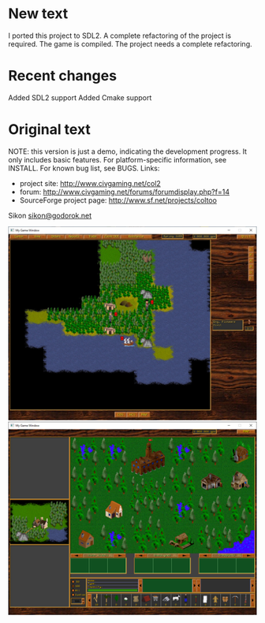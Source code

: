 # New text
I ported this project to SDL2. A complete refactoring of the project is required. The game is compiled.
The project needs a complete refactoring.

# Recent changes
Added SDL2 support
Added Cmake support

# Original text
NOTE: this version is just a demo, indicating the development
progress. It only includes basic features.
For platform-specific information, see INSTALL.
For known bug list, see BUGS.
Links:

- project site: http://www.civgaming.net/col2
- forum: http://www.civgaming.net/forums/forumdisplay.php?f=14
- SourceForge project page: http://www.sf.net/projects/coltoo

Sikon <sikon@godorok.net>

![0](screenshots/1.jpg)  
![0](screenshots/2.png) 